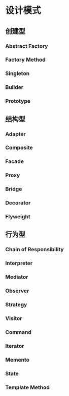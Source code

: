 # 设计模式

## 创建型

### Abstract Factory

### Factory Method

### Singleton

### Builder

### Prototype

## 结构型

### Adapter

### Composite

### Facade

### Proxy

### Bridge

### Decorator

### Flyweight

## 行为型

### Chain of Responsibility

### Interpreter

### Mediator

### Observer

### Strategy

### Visitor

### Command

### Iterator

### Memento

### State

### Template Method
